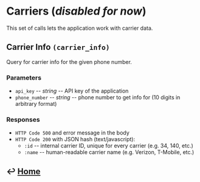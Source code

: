 Carriers (*disabled for now*)
========

This set of calls lets the application work with carrier data.

Carrier Info `(carrier_info)`
-----------------------------

Query for carrier info for the given phone number.

### Parameters

-   `api_key` -- *string* -- API key of the application
-   `phone_number` -- *string* -- phone number to get info for (10 digits in
    arbitrary format)

### Responses

-   `HTTP Code 500` and error message in the body
-   `HTTP Code 200` with JSON hash (text/javascript):
    -   `:id` -- internal carrier ID, unique for every carrier (e.g. 34,
        140, etc.)
    -   `:name` -- human-readable carrier name (e.g. Verizon, T-Mobile, etc.)


&#8617; [Home](https://github.com/RecessMobile/API)
--------------

